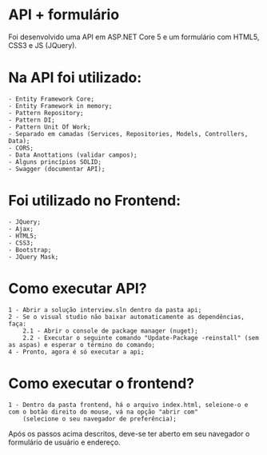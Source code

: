 # API + formulário

Foi desenvolvido uma API em ASP.NET Core 5 e um formulário com HTML5, CSS3 e JS (JQuery).

# Na API foi utilizado: 
	- Entity Framework Core;
	- Entity Framework in memory;
	- Pattern Repository;
	- Pattern DI;
	- Pattern Unit Of Work;
	- Separado em camadas (Services, Repositories, Models, Controllers, Data);
	- CORS;
	- Data Anottations (validar campos);
	- Alguns princípios SOLID;
	- Swagger (documentar API);
	
# Foi utilizado no Frontend:
	- JQuery;
	- Ajax;
	- HTML5;
	- CSS3;
	- Bootstrap;
	- JQuery Mask;
	
# Como executar API?
	1 - Abrir a solução interview.sln dentro da pasta api;
	2 - Se o visual studio não baixar automaticamente as dependências, faça:
		2.1 - Abrir o console de package manager (nuget);
		2.2 - Executar o seguinte comando "Update-Package -reinstall" (sem as aspas) e esperar o término do comando;
	4 - Pronto, agora é só executar a api;
	
# Como executar o frontend?
	1 - Dentro da pasta frontend, há o arquivo index.html, seleione-o e com o botão direito do mouse, vá na opção "abrir com" 
		(selecione o seu navegador de preferência);
		
Após os passos acima descritos, deve-se ter aberto em seu navegador o formulário de usuário e endereço.
		



